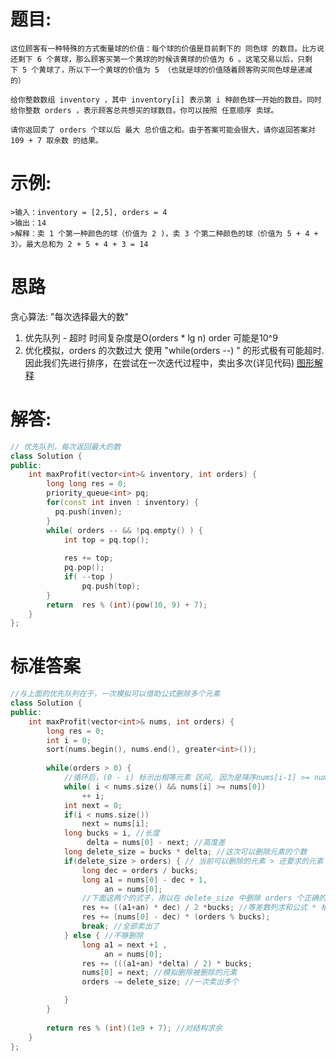 # 题目:
    这位顾客有一种特殊的方式衡量球的价值：每个球的价值是目前剩下的 同色球 的数目。比方说还剩下 6 个黄球，那么顾客买第一个黄球的时候该黄球的价值为 6 。这笔交易以后，只剩下 5 个黄球了，所以下一个黄球的价值为 5 （也就是球的价值随着顾客购买同色球是递减的）

    给你整数数组 inventory ，其中 inventory[i] 表示第 i 种颜色球一开始的数目。同时给你整数 orders ，表示顾客总共想买的球数目。你可以按照 任意顺序 卖球。

    请你返回卖了 orders 个球以后 最大 总价值之和。由于答案可能会很大，请你返回答案对 109 + 7 取余数 的结果。

# 示例:
    
    >输入：inventory = [2,5], orders = 4
    >输出：14
    >解释：卖 1 个第一种颜色的球（价值为 2 )，卖 3 个第二种颜色的球（价值为 5 + 4 + 3）。最大总和为 2 + 5 + 4 + 3 = 14 

# 思路
贪心算法: "每次选择最大的数"
1. 优先队列 - 超时 时间复杂度是O(orders * lg n) order 可能是10^9
2. 优化模拟，orders 的次数过大 使用 "while(orders --) " 的形式极有可能超时. 因此我们先进行排序，在尝试在一次迭代过程中，卖出多次(详见代码)
[图形解释](https://leetcode-cn.com/problems/sell-diminishing-valued-colored-balls/solution/pai-xu-nlogn-cha-zhao-on-e-wai-kong-jian-o1-by-na-/)

# 解答:
```c++
// 优先队列，每次返回最大的数
class Solution {
public:
    int maxProfit(vector<int>& inventory, int orders) {
        long long res = 0;
        priority_queue<int> pq;
        for(const int inven : inventory) {
          pq.push(inven);
        }
        while( orders -- && !pq.empty() ) {
            int top = pq.top();
    
            res += top;
            pq.pop();
            if( --top ) 
                pq.push(top);
        }
        return  res % (int)(pow(10, 9) + 7);
    }
};
```
# 标准答案
```c++
//与上面的优先队列在于，一次模拟可以借助公式删除多个元素
class Solution {
public:
    int maxProfit(vector<int>& nums, int orders) {
        long res = 0;
        int i = 0;
        sort(nums.begin(), nums.end(), greater<int>());
        
        while(orders > 0) {
            //循环后，(0 - i) 标示出相等元素 区间, 因为是降序nums[i-1] >= nums[i],所以 == 才会进行循环 
            while( i < nums.size() && nums[i] >= nums[0])
                ++ i;
            int next = 0;
            if(i < nums.size()) 
                next = nums[i];
            long bucks = i, //长度
                 delta = nums[0] - next; //高度差
            long delete_size = bucks * delta; //这次可以删除元素的个数
            if(delete_size > orders) { // 当前可以删除的元素 > 还要求的元素
                long dec = orders / bucks;
                long a1 = nums[0] - dec + 1,
                     an = nums[0];
                //下面这两个的式子，用以在 delete_size 中删除 orders 个正确的元素
                res += ((a1+an) * dec) / 2 *bucks; //等差数列求和公式 * 相等区间的个数
                res += (nums[0] - dec) * (orders % bucks);
                break; //全部卖出了
            } else { //不够删除
                long a1 = next +1 ,
                     an = nums[0];
                res += (((a1+an) *delta) / 2) * bucks;
                nums[0] = next; //模拟删除被删除的元素
                orders -= delete_size; //一次卖出多个

            }
        }
        
        return res % (int)(1e9 + 7); //对结构求余
    }
};
```